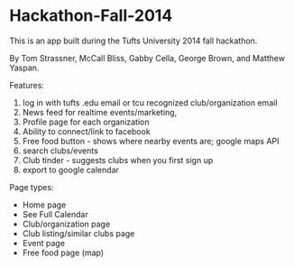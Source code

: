 Hackathon-Fall-2014
===================

This is an app built during the Tufts University 2014 fall hackathon.

By Tom Strassner, McCall Bliss, Gabby Cella, George Brown, and Matthew Yaspan.


Features:

1) log in with tufts .edu email or tcu recognized club/organization email
2) News feed for realtime events/marketing, 
3) Profile page for each organization
4) Ability to connect/link to facebook
5) Free food button - shows where nearby events are; google maps API
6) search clubs/events
7) Club tinder - suggests clubs when you first sign up
8) export to google calendar

Page types:
- Home page
- See Full Calendar
- Club/organization page
- Club listing/similar clubs page
- Event page
- Free food page (map)

